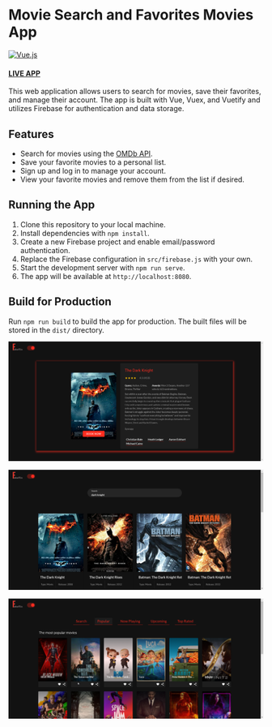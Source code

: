 # Movie Search and Favorites Movies App
[![Vue.js](https://img.shields.io/badge/vue.js-2.6.11-brightgreen.svg)](https://vuejs.org/)
#### [LIVE APP](https://fakeflix.onrender.com/)
This web application allows users to search for movies, save their favorites, and manage their account. The app is built with Vue, Vuex, and Vuetify and utilizes Firebase for authentication and data storage.

## Features
- Search for movies using the [OMDb API](http://www.omdbapi.com/).
- Save your favorite movies to a personal list.
- Sign up and log in to manage your account.
- View your favorite movies and remove them from the list if desired.

## Running the App
1. Clone this repository to your local machine.
2. Install dependencies with `npm install`.
3. Create a new Firebase project and enable email/password authentication.
4. Replace the Firebase configuration in `src/firebase.js` with your own.
5. Start the development server with `npm run serve`.
6. The app will be available at `http://localhost:8080`.

## Build for Production
Run `npm run build` to build the app for production. The built files will be stored in the `dist/` directory.



![alt text](https://github.com/barakle2401/fakeflix/blob/master/src/assets/images/github/fakeflix-image1.png)

![alt text](https://github.com/barakle2401/fakeflix/blob/master/src/assets/images/github/fakeflix-image2.png)

![alt text](https://github.com/barakle2401/fakeflix/blob/master/src/assets/images/github/fakeflix-image3.png)
